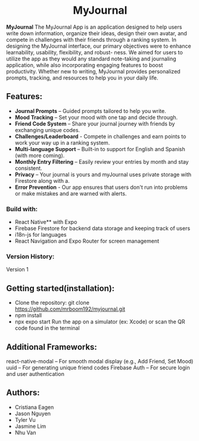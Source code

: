 <div align="center">

# MyJournal


</div>

**MyJournal** 
The MyJournal App is an application designed to help users
write down information, organize their ideas, design their own
avatar, and compete in challenges with their friends through
a ranking system. In designing the MyJournal interface, our primary objectives
were to enhance learnability, usability, flexibility, and robust-
ness. We aimed for users to utilize the app as they would
any standard note-taking and journaling application, while also
incorporating engaging features to boost productivity. Whether new to writing, MyJournal provides personalized prompts, tracking, and resources to help you in your daily life.

 ## Features:
 - **Journal Prompts** – Guided prompts tailored to help you write.
 - **Mood Tracking** – Set your mood with one tap and decide through.
 - **Friend Code System** – Share your journal journey with friends by exchanging unique codes.
 - **Challenges/Leaderboard** - Compete in challenges and earn points to work your way up in a ranking system.
 - **Multi-language Support** – Built-in to support for English and Spanish (with more coming).
 - **Monthly Entry Filtering** – Easily review your entries by month and stay consistent.
 - **Privacy** – Your journal is yours and myJournal uses private storage with Firestore along with a.
 - **Error Prevention** - Our app ensures that users don't run into problems or make mistakes and are warned with alerts. 

### Build with:
- React Native** with Expo
- Firebase Firestore for backend data storage and keeping track of users
- i18n-js for languages
- React Navigation and Expo Router for screen management
  
### Version History: 
Version 1


## Getting started(installation): 
- Clone the repository: git clone https://github.com/mrboom192/myjournal.git
- npm install
- npx expo start
Run the app on a simulator (ex: Xcode) or scan the QR code found in the terminal

## Additional Frameworks:
react-native-modal – For smooth modal display (e.g., Add Friend, Set Mood)
uuid – For generating unique friend codes
Firebase Auth – For secure login and user authentication

## Authors:
- Cristiana Eagen
- Jason Nguyen
- Tyler Vu
- Jasmine Lim
- Nhu Van
